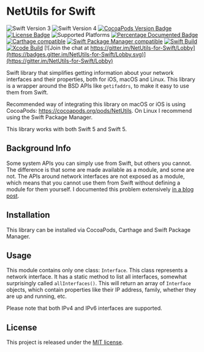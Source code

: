 # NetUtils for Swift

![Swift Version 3](https://img.shields.io/badge/Swift-v3-yellow.svg)
![Swift Version 4](https://img.shields.io/badge/Swift-v4-yellow.svg)
[![CocoaPods Version Badge](https://img.shields.io/cocoapods/v/NetUtils.svg)](https://cocoapods.org/pods/NetUtils)
[![License Badge](https://img.shields.io/cocoapods/l/NetUtils.svg)](LICENSE.txt)
![Supported Platforms](https://img.shields.io/badge/platform-ios%20%7C%20macos%20%7C%20linux-lightgrey.svg)
[![Percentage Documented Badge](http://svdo.github.io/swift-netutils/badge.svg)](http://svdo.github.io/swift-netutils/)
[![Carthage compatible](https://img.shields.io/badge/Carthage-compatible-4BC51D.svg?style=flat)](https://github.com/Carthage/Carthage)
[![Swift Package Manager compatible](https://img.shields.io/badge/Swift%20Package%20Manager-compatible-brightgreen.svg)](https://github.com/apple/swift-package-manager)
[![Swift Build](https://github.com/svdo/swift-netutils/actions/workflows/swift-package.yml/badge.svg)](https://github.com/svdo/swift-netutils/actions/workflows/swift-package.yml)
[![Xcode Build](https://github.com/svdo/swift-netutils/actions/workflows/objective-c-xcode.yml/badge.svg)](https://github.com/svdo/swift-netutils/actions/workflows/objective-c-xcode.yml)
[![Join the chat at https://gitter.im/NetUtils-for-Swift/Lobby](https://badges.gitter.im/NetUtils-for-Swift/Lobby.svg)](https://gitter.im/NetUtils-for-Swift/Lobby)

Swift library that simplifies getting information about your network interfaces
and their properties, both for iOS, macOS and Linux. This library is a wrapper
around the BSD APIs like `getifaddrs`, to make it easy to use them from Swift.

Recommended way of integrating this library on macOS or iOS is using CocoaPods:
https://cocoapods.org/pods/NetUtils. On Linux I recommend using the Swift
Package Manager.

This library works with both Swift 5 and Swift 5.

## Background Info

Some system APIs you can simply use from Swift, but others you cannot. The
difference is that some are made available as a module, and some are not. The
APIs around network interfaces are not exposed as a module, which means that you
cannot use them from Swift without defining a module for them yourself. I
documented this problem extensively [in a blog post][blog-post].

## Installation

This library can be installed via CocoaPods, Carthage and Swift Package Manager.

## Usage

This module contains only one class: `Interface`. This class represents a
network interface. It has a static method to list all interfaces, somewhat
surprisingly called `allInterfaces()`. This will return an array of `Interface`
objects, which contain properties like their IP address, family, whether they
are up and running, etc.

Please note that both IPv4 and IPv6 interfaces are supported.

## License

This project is released under the [MIT license](LICENSE.txt).

[blog-post]: https://medium.com/@stefanvdoord/using-system-headers-in-swift-8731e972adfe
